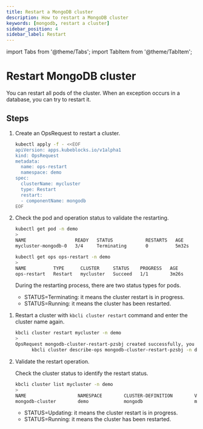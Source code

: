 ```yaml
---
title: Restart a MongoDB cluster
description: How to restart a MongoDB cluster
keywords: [mongodb, restart a cluster]
sidebar_position: 4
sidebar_label: Restart
---
```


import Tabs from '@theme/Tabs';
import TabItem from '@theme/TabItem';

# Restart MongoDB cluster

You can restart all pods of the cluster. When an exception occurs in a database, you can try to restart it.

## Steps

<Tabs>

<TabItem value="kubectl" label="kubectl" default>

1. Create an OpsRequest to restart a cluster.

   ```bash
   kubectl apply -f - <<EOF
   apiVersion: apps.kubeblocks.io/v1alpha1
   kind: OpsRequest
   metadata:
     name: ops-restart
     namespace: demo
   spec:
     clusterName: mycluster
     type: Restart 
     restart:
     - componentName: mongodb
   EOF
   ```

2. Check the pod and operation status to validate the restarting.

   ```bash
   kubectl get pod -n demo
   >
   NAME                  READY   STATUS            RESTARTS   AGE
   mycluster-mongodb-0   3/4     Terminating       0          5m32s

   kubectl get ops ops-restart -n demo
   >
   NAME          TYPE      CLUSTER     STATUS    PROGRESS   AGE
   ops-restart   Restart   mycluster   Succeed   1/1        3m26s
   ```

   During the restarting process, there are two status types for pods.

   - STATUS=Terminating: it means the cluster restart is in progress.
   - STATUS=Running: it means the cluster has been restarted.

</TabItem>

<TabItem value="kbcli" label="kbcli">

1. Restart a cluster with `kbcli cluster restart` command and enter the cluster name again.

   ```bash
   kbcli cluster restart mycluster -n demo
   >
   OpsRequest mongodb-cluster-restart-pzsbj created successfully, you can view the progress:
         kbcli cluster describe-ops mongodb-cluster-restart-pzsbj -n demo
   ```

2. Validate the restart operation.

   Check the cluster status to identify the restart status.

   ```bash
   kbcli cluster list mycluster -n demo
   >
   NAME                   NAMESPACE        CLUSTER-DEFINITION        VERSION            TERMINATION-POLICY        STATUS         CREATED-TIME
   mongodb-cluster        demo             mongodb                   mongodb-5.0        Delete                    Running        Apr 26,2023 12:50 UTC+0800
   ```

   - STATUS=Updating: it means the cluster restart is in progress.
   - STATUS=Running: it means the cluster has been restarted.

</TabItem>

</Tabs>
